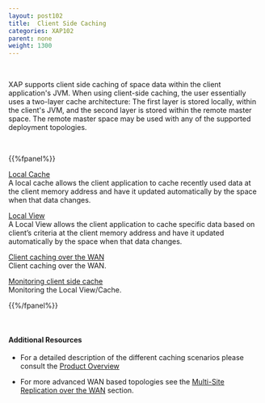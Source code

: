 ```yaml
---
layout: post102
title:  Client Side Caching
categories: XAP102
parent: none
weight: 1300
---
```



<br>

XAP supports client side caching of space data within the client application's JVM. When using client-side caching, the user essentially uses a two-layer cache architecture: The first layer is stored locally, within the client's JVM, and the second layer is stored within the remote master space. The remote master space may be used with any of the supported deployment topologies.


<br>

{{%fpanel%}}

[Local Cache](./local-cache.html)<br>
A local cache allows the client application to cache recently used data at the client memory address and have it updated automatically by the space when that data changes.

[Local View](./local-view.html)<br>
A Local View allows the client application to cache specific data based on client’s criteria at the client memory address and have it updated automatically by the space when that data changes.

[Client caching over the WAN](./client-side-caching-over-the-wan.html)<br>
Client caching over the WAN.

[Monitoring client side cache](./monitoring-the-client-side-cache.html)<br>
Monitoring the Local View/Cache.

{{%/fpanel%}}

<br>

#### Additional Resources

- For a detailed description of the different caching scenarios please consult the [Product Overview](/product_overview/caching-scenarios.html)

- For more advanced WAN based topologies see the [Multi-Site Replication over the WAN](./multi-site-replication-over-the-wan.html) section.




